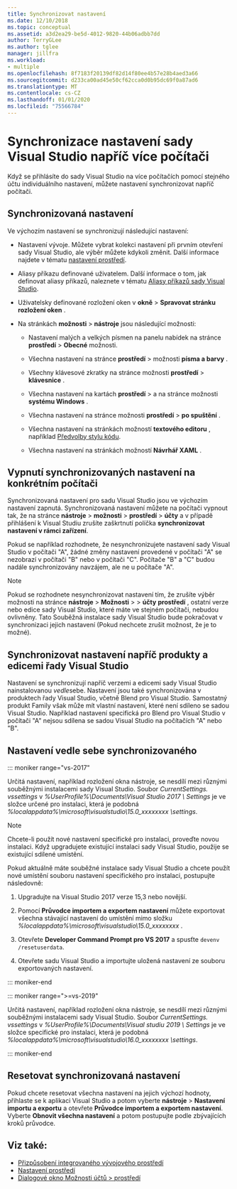 ```yaml
---
title: Synchronizovat nastavení
ms.date: 12/10/2018
ms.topic: conceptual
ms.assetid: a3d2ea29-be5d-4012-9820-44b06adbb7dd
author: TerryGLee
ms.author: tglee
manager: jillfra
ms.workload:
- multiple
ms.openlocfilehash: 8f7183f20139df82d14f80ee4b57e28b4aed3a66
ms.sourcegitcommit: d233ca00ad45e50cf62cca0d0b95dc69f0a87ad6
ms.translationtype: MT
ms.contentlocale: cs-CZ
ms.lasthandoff: 01/01/2020
ms.locfileid: "75566784"
---
```

# <a name="synchronize-visual-studio-settings-across-multiple-computers"></a>Synchronizace nastavení sady Visual Studio napříč více počítači

Když se přihlásíte do sady Visual Studio na více počítačích pomocí stejného účtu individuálního nastavení, můžete nastavení synchronizovat napříč počítači.

## <a name="synchronized-settings"></a>Synchronizovaná nastavení

Ve výchozím nastavení se synchronizují následující nastavení:

- Nastavení vývoje. Můžete vybrat kolekci nastavení při prvním otevření sady Visual Studio, ale výběr můžete kdykoli změnit. Další informace najdete v tématu [nastavení prostředí](../ide/environment-settings.md).

- Aliasy příkazu definované uživatelem. Další informace o tom, jak definovat aliasy příkazů, naleznete v tématu [Aliasy příkazů sady Visual Studio](../ide/reference/visual-studio-command-aliases.md).

- Uživatelsky definované rozložení oken v **okně** > **Spravovat stránku rozložení oken** .

- Na stránkách **možnosti** > **nástroje** jsou následující možnosti:

  - Nastavení malých a velkých písmen na panelu nabídek na stránce **prostředí** > **Obecné** možnosti.

  - Všechna nastavení na stránce **prostředí** > možnosti **písma a barvy** .

  - Všechny klávesové zkratky na stránce možnosti **prostředí** > **klávesnice** .

  - Všechna nastavení na kartách **prostředí** > a na stránce možnosti **systému Windows** .

  - Všechna nastavení na stránce možnosti **prostředí** > **po spuštění** .

  - Všechna nastavení na stránkách možností **textového editoru** , například [Předvolby stylu kódu](code-styles-and-code-cleanup.md).

  - Všechna nastavení na stránkách možností **Návrhář XAML** .

## <a name="turn-off-synchronized-settings-on-a-particular-computer"></a>Vypnutí synchronizovaných nastavení na konkrétním počítači

Synchronizovaná nastavení pro sadu Visual Studio jsou ve výchozím nastavení zapnutá. Synchronizovaná nastavení můžete na počítači vypnout tak, že na stránce **nástroje** > **možnosti** > **prostředí** > **účty** a v případě přihlášení k Visual Studiu zrušíte zaškrtnutí políčka **synchronizovat nastavení v rámci zařízení**.

Pokud se například rozhodnete, že nesynchronizujete nastavení sady Visual Studio v počítači "A", žádné změny nastavení provedené v počítači "A" se nezobrazí v počítači "B" nebo v počítači "C". Počítače "B" a "C" budou nadále synchronizovány navzájem, ale ne u počítače "A".

> [!NOTE]
> Pokud se rozhodnete nesynchronizovat nastavení tím, že zrušíte výběr možnosti na stránce **nástroje** > **Možnosti** >  > **účty** **prostředí** , ostatní verze nebo edice sady Visual Studio, které máte ve stejném počítači, nebudou ovlivněny. Tato Souběžná instalace sady Visual Studio bude pokračovat v synchronizaci jejich nastavení (Pokud nechcete zrušit možnost, že je to možné).

## <a name="synchronize-settings-across-visual-studio-family-products-and-editions"></a>Synchronizovat nastavení napříč produkty a edicemi řady Visual Studio

Nastavení se synchronizují napříč verzemi a edicemi sady Visual Studio nainstalovanou *vedle*sebe. Nastavení jsou také synchronizována v produktech řady Visual Studio, včetně Blend pro Visual Studio. Samostatný produkt Family však může mít vlastní nastavení, které není sdíleno se sadou Visual Studio. Například nastavení specifická pro Blend pro Visual Studio v počítači "A" nejsou sdílena se sadou Visual Studio na počítačích "A" nebo "B".

## <a name="side-by-side-synchronized-settings"></a>Nastavení vedle sebe synchronizovaného

::: moniker range="vs-2017"

Určitá nastavení, například rozložení okna nástroje, se nesdílí mezi různými souběžnými instalacemi sady Visual Studio. Soubor *CurrentSettings. vssettings* v *%UserProfile%\Documents\Visual Studio 2017 \ Settings* je ve složce určené pro instalaci, která je podobná *%localappdata%\microsoft\visualstudio\15.0_xxxxxxxx \settings*.

> [!NOTE]
> Chcete-li použít nové nastavení specifické pro instalaci, proveďte novou instalaci. Když upgradujete existující instalaci sady Visual Studio, použije se existující sdílené umístění.

Pokud aktuálně máte souběžné instalace sady Visual Studio a chcete použít nové umístění souboru nastavení specifického pro instalaci, postupujte následovně:

1. Upgradujte na Visual Studio 2017 verze 15,3 nebo novější.

2. Pomocí **Průvodce importem a exportem nastavení** můžete exportovat všechna stávající nastavení do umístění mimo složku *%localappdata%\microsoft\visualstudio\15.0_xxxxxxxx* .

3. Otevřete **Developer Command Prompt pro VS 2017** a spusťte `devenv /resetuserdata`.

1. Otevřete sadu Visual Studio a importujte uložená nastavení ze souboru exportovaných nastavení.

::: moniker-end

::: moniker range=">=vs-2019"

Určitá nastavení, například rozložení okna nástroje, se nesdílí mezi různými souběžnými instalacemi sady Visual Studio. Soubor *CurrentSettings. vssettings* v *%UserProfile%\Documents\Visual studiu 2019 \ Settings* je ve složce specifické pro instalaci, která je podobná *%localappdata%\microsoft\visualstudio\16.0_xxxxxxxx \settings*.

::: moniker-end

## <a name="reset-synchronized-settings"></a>Resetovat synchronizovaná nastavení

Pokud chcete resetovat všechna nastavení na jejich výchozí hodnoty, přihlaste se k aplikaci Visual Studio a potom vyberte **nástroje** > **Nastavení importu a exportu** a otevřete **Průvodce importem a exportem nastavení**. Vyberte **Obnovit všechna nastavení** a potom postupujte podle zbývajících kroků průvodce.

## <a name="see-also"></a>Viz také:

- [Přizpůsobení integrovaného vývojového prostředí](../ide/personalizing-the-visual-studio-ide.md)
- [Nastavení prostředí](../ide/environment-settings.md)
- [Dialogové okno Možnosti účtů > prostředí](reference/accounts-environment-options-dialog-box.md)

